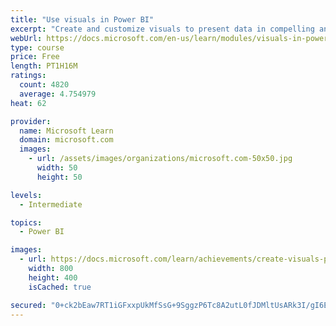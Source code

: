 ```yaml
---
title: "Use visuals in Power BI"
excerpt: "Create and customize visuals to present data in compelling and insightful ways."
webUrl: https://docs.microsoft.com/en-us/learn/modules/visuals-in-power-bi/
type: course
price: Free
length: PT1H16M
ratings:
  count: 4820
  average: 4.754979
heat: 62

provider:
  name: Microsoft Learn
  domain: microsoft.com
  images:
    - url: /assets/images/organizations/microsoft.com-50x50.jpg
      width: 50
      height: 50

levels:
  - Intermediate

topics:
  - Power BI

images:
  - url: https://docs.microsoft.com/learn/achievements/create-visuals-power-bi-desktop-social.png
    width: 800
    height: 400
    isCached: true

secured: "0+ck2bEaw7RT1iGFxxpUkMfSsG+9SggzP6Tc8A2utL0fJDMltUsARk3I/gI6E0Tcl86qNdcCH2GiL9mmmBYZeAuTQ9yNZ42aO+udnCypNYSwxbQKQqyph+IkmCNjplPFHrmChMwb2WSvy2AkXUs0md6mVzHJzvPGJxxuvMSmVTwpmSzooPvUCFTRWvn+cR/M7tieBmWNbW/QPekSnxl6cjuxRhRJPvXdQuT8BmpiFGSXSi+b/O/YGPe+RMVavQsDw7ODfzl4zEQ4MGOe2yIkpWcOI40TvWA8crEE+vUALmLfjtmmySSa29Lu5tKtZh6oHm8BFkMO5N9yhGbtddiL1+lud0G5NFjcOPw1tesoKVuzCIcT5pfk8ODXa+zhxFEJrHpO+Zb7uzpRNpg1ZagzM0/f/Wt6HmWqeZI/3KmDNRE=;h+vN1wq308mUUTu7VaSXUQ=="
---
```


